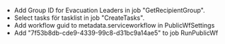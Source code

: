 * Add Group ID for Evacuation Leaders in job "GetRecipientGroup".
* Select tasks för tasklist in job "CreateTasks".
* Add workflow guid to metadata.serviceworkflow in PublicWfSettings
* Add "7f53b8db-cde9-4339-99c8-d31bc9a14ae5" to job RunPublicWf
